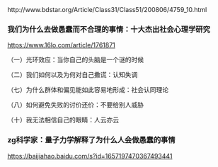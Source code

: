 <title>我们为什么去做愚蠢而不合理的事情：十大杰出社会心理学研究</title>
http://www.bdstar.org/Article/Class31/Class51/200806/4759_10.html

### 我们为什么去做愚蠢而不合理的事情：十大杰出社会心理学研究
https://www.16lo.com/article/1761871

（一）光环效应：当你自己的头脑是一个谜的时候

（二）我们如何以及为何对自己撒谎：认知失调

（七）为什么群体和偏见能如此容易地形成：社会认同理论

（八）如何避免失败的讨价还价：不要给别人威胁

（十）我无法相信自己的眼睛：人云亦云

### zg科学家：量子力学解释了为什么人会做愚蠢的事情
https://baijiahao.baidu.com/s?id=1657197470367493441
